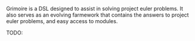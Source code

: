 Grimoire is a DSL designed to assist in solving project euler problems. It also serves as an evolving farmework that contains the answers to project euler problems, and easy access to modules. 

TODO:

